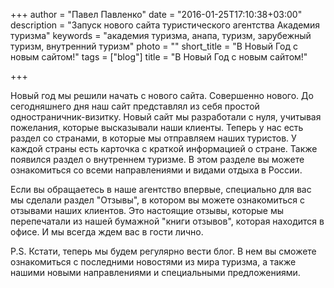 +++
author = "Павел Павленко"
date = "2016-01-25T17:10:38+03:00"
description = "Запуск нового сайта туристического агентства Академия туризма"
keywords = "академия туризма, анапа, туризм, зарубежный туризм, внутренний туризм"
photo = ""
short_title = "В Новый Год с новым сайтом!"
tags = ["blog"]
title = "В Новый Год с новым сайтом!"

+++

Новый год мы решили начать с нового сайта. Совершенно нового. До сегодняшнего дня наш сайт представлял из себя простой одностраничник-визитку.
Новый сайт мы разработали с нуля, учитывая пожелания, которые высказывали наши клиенты. Теперь у нас есть раздел со странами, в которые мы отправляем наших туристов. У каждой страны есть карточка с краткой информацией о стране.
Также появился раздел о внутреннем туризме. В этом разделе вы можете ознакомиться со всеми направлениями и видами отдыха в России.

Если вы обращаетесь в наше агентство впервые, специально для вас мы сделали раздел "Отзывы", в котором вы можете ознакомиться с отзывами наших клиентов. Это настоящие отзывы, которые мы перепечатали из нашей бумажной "книги отзывов", которая находится в офисе.
И мы всегда ждем вас в гости лично.

P.S. Кстати, теперь мы будем регулярно вести блог. В нем вы сможете ознакомиться с последними новостями из мира туризма, а также нашими новыми направлениями и специальными предложениями.
